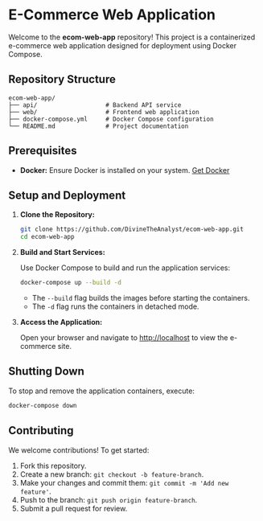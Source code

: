 # E-Commerce Web Application

Welcome to the **ecom-web-app** repository! This project is a containerized e-commerce web application designed for deployment using Docker Compose.

## Repository Structure

```
ecom-web-app/
├── api/                   # Backend API service
├── web/                   # Frontend web application
├── docker-compose.yml     # Docker Compose configuration
└── README.md              # Project documentation
```

## Prerequisites

- **Docker:** Ensure Docker is installed on your system. [Get Docker](https://docs.docker.com/get-docker/)

## Setup and Deployment

1. **Clone the Repository:**

   ```sh
   git clone https://github.com/DivineTheAnalyst/ecom-web-app.git
   cd ecom-web-app
   ```

2. **Build and Start Services:**

   Use Docker Compose to build and run the application services:

   ```sh
   docker-compose up --build -d
   ```

   - The `--build` flag builds the images before starting the containers.
   - The `-d` flag runs the containers in detached mode.

3. **Access the Application:**

   Open your browser and navigate to [http://localhost](http://localhost) to view the e-commerce site.

## Shutting Down

To stop and remove the application containers, execute:

```sh
docker-compose down
```

## Contributing

We welcome contributions! To get started:

1. Fork this repository.
2. Create a new branch: `git checkout -b feature-branch`.
3. Make your changes and commit them: `git commit -m 'Add new feature'`.
4. Push to the branch: `git push origin feature-branch`.
5. Submit a pull request for review.


